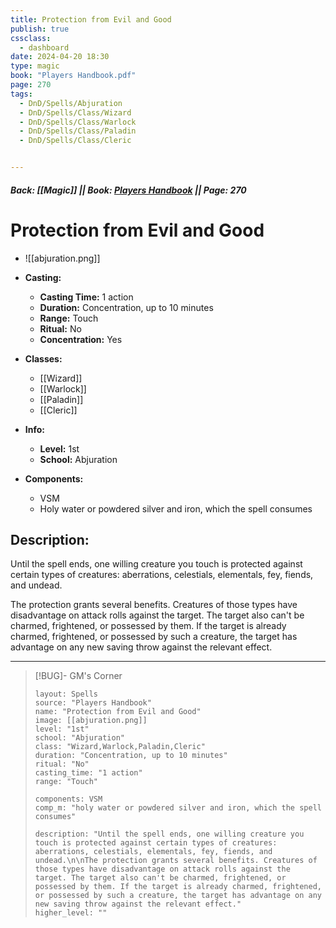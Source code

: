 ```yaml
---
title: Protection from Evil and Good
publish: true
cssclass:
  - dashboard
date: 2024-04-20 18:30
type: magic
book: "Players Handbook.pdf"
page: 270
tags:
  - DnD/Spells/Abjuration
  - DnD/Spells/Class/Wizard
  - DnD/Spells/Class/Warlock
  - DnD/Spells/Class/Paladin
  - DnD/Spells/Class/Cleric


---
```


##### Back: [[Magic]] || Book: [Players Handbook](https://drive.google.com/drive/folders/1O5bhpYizcIT5xxAoLOuzCRht_PVS7VSG?usp=sharing) || Page: 270

# Protection from Evil and Good
- ![[abjuration.png]]
- **Casting:**
    - **Casting Time:** 1 action
    - **Duration:** Concentration, up to 10 minutes
    - **Range:** Touch
    - **Ritual:** No
    - **Concentration:** Yes
- **Classes:**
    - [[Wizard]]
    - [[Warlock]]
    - [[Paladin]]
    - [[Cleric]]

- **Info:**
    - **Level:** 1st
    - **School:** Abjuration
- **Components:**
    - VSM
    - Holy water or powdered silver and iron, which the spell consumes

## Description:
Until the spell ends, one willing creature you touch is protected against certain types of creatures: aberrations, celestials, elementals, fey, fiends, and undead.

The protection grants several benefits. Creatures of those types have disadvantage on attack rolls against the target. The target also can't be charmed, frightened, or possessed by them. If the target is already charmed, frightened, or possessed by such a creature, the target has advantage on any new saving throw against the relevant effect.



---

> [!BUG]- GM's Corner
>
> ```statblock
> layout: Spells
> source: "Players Handbook"
> name: "Protection from Evil and Good"
> image: [[abjuration.png]]
> level: "1st"
> school: "Abjuration"
> class: "Wizard,Warlock,Paladin,Cleric"
> duration: "Concentration, up to 10 minutes"
> ritual: "No"
> casting_time: "1 action"
> range: "Touch"
>
> components: VSM
> comp_m: "holy water or powdered silver and iron, which the spell consumes"
>
> description: "Until the spell ends, one willing creature you touch is protected against certain types of creatures: aberrations, celestials, elementals, fey, fiends, and undead.\n\nThe protection grants several benefits. Creatures of those types have disadvantage on attack rolls against the target. The target also can't be charmed, frightened, or possessed by them. If the target is already charmed, frightened, or possessed by such a creature, the target has advantage on any new saving throw against the relevant effect."
> higher_level: ""
> ```
